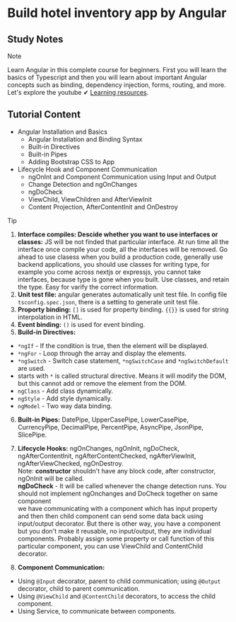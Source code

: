 # Build hotel inventory app by Angular 

## Study Notes
> [!NOTE]
> Learn Angular in this complete course for beginners. First you will learn the basics of Typescript and then you will learn about important Angular concepts such as binding, dependency injection, forms, routing, and more. Let's explore the youtube ✔ [Learning resources](https://www.youtube.com/watch?v=3qBXWUpoPHo&t=608s).


 ## Tutorial Content
 - Angular Installation and Basics
   - Angular Installation and Binding Syntax
   - Built-in Directives
   - Built-in Pipes
   - Adding Bootstrap CSS to App
 - Lifecycle Hook and Component Communication
   - ngOnInt and Component Communication using Input and Output
   - Change Detection and ngOnChanges
   - ngDoCheck
   - ViewChild, ViewChildren and AfterViewInit
   - Content Projection, AfterContentInit and OnDestroy

> [!TIP]
> 1. **Interface compiles: Descide whether you want to use interfaces or classes:** JS will be not finded that particular interface. At run time all the interface once compile your code, all the interfaces will be removed. Go ahead to use clasess when you build a production code, generally use backend applications, you should use classes for writing type, for example you come across nextjs or expressjs, you cannot take interfaces, because type is gone when you built. Use classes, and retain the type. Easy for varify the correct information.
> 2. **Unit test file:** angular generates automatically unit test file. In config file `tsconfig.spec.json`, there is a setting to generate unit test file.
> 3. **Proporty binding:** `[]` is used for property binding. `{{}}` is used for string interpolation in HTML.
> 4. **Event binding:** `()` is used for event binding.
> 5. **Build-in Directives:** 
> - `*ngIf` - If the condition is true, then the element will be displayed.
> - `*ngFor` - Loop through the array and display the elements.
> - `*ngSwitch` - Switch case statement, `*ngSwitchCase` and `*ngSwitchDefault` are used.
> - starts with `*` is called structural directive. Means it will modify the DOM, but this cannot add or remove the element from the DOM.
> - `ngClass` - Add class dynamically.
> - `ngStyle` - Add style dynamically.
> - `ngModel` - Two way data binding.
> 6. **Built-in Pipes:** DatePipe, UpperCasePipe, LowerCasePipe, CurrencyPipe, DecimalPipe, PercentPipe, AsyncPipe, JsonPipe, SlicePipe.
> 7. **Lifecycle Hooks:** ngOnChanges, ngOnInit, ngDoCheck, ngAfterContentInit, ngAfterContentChecked, ngAfterViewInit, ngAfterViewChecked, ngOnDestroy.<br>
> Note: **constructor** shouldn't have any block code, after constructor, ngOnInit will be called. <br>
> **ngDoCheck** - It will be called whenever the change detection runs. You should not implement ngOnchanges and DoCheck together on same component<br>
> we have communicating with a component which has input property and then then child component can send some data back using input/output decorator. But there is other way, you have a component but you don't make it reusable, no input/output, they are individual components. Probably assign some property or call function of this particular component, you can use ViewChild and ContentChild decorator.<br>
> 
> 8. **Component Communication:**
> - Using `@Input` decorator, parent to child communication; using `@Output` decorator, child to parent communication.
> - Using `@ViewChild` and `@ContentChild` decorators, to access the child component.
> - Using Service, to communicate between components.

